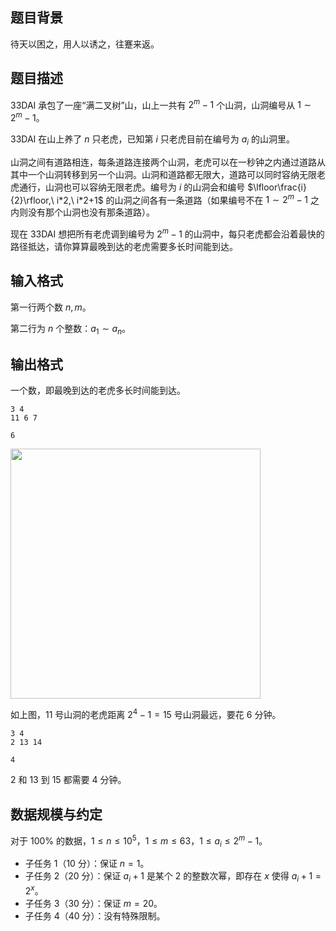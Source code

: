 ## 题目背景

待天以困之，用人以诱之，往蹇来返。

## 题目描述

33DAI 承包了一座“满二叉树”山，山上一共有 $2^m-1$ 个山洞，山洞编号从 $1\sim 2^m-1$。

33DAI 在山上养了 $n$ 只老虎，已知第 $i$ 只老虎目前在编号为 $a_i$ 的山洞里。

山洞之间有道路相连，每条道路连接两个山洞，老虎可以在一秒钟之内通过道路从其中一个山洞转移到另一个山洞。山洞和道路都无限大，道路可以同时容纳无限老虎通行，山洞也可以容纳无限老虎。编号为 $i$ 的山洞会和编号 $\lfloor\frac{i}{2}\rfloor,\ i*2,\ i*2+1$ 的山洞之间各有一条道路（如果编号不在 $1\sim 2^m-1$ 之内则没有那个山洞也没有那条道路）。

现在 33DAI 想把所有老虎调到编号为 $2^m-1$ 的山洞中，每只老虎都会沿着最快的路径抵达，请你算算最晚到达的老虎需要多长时间能到达。

## 输入格式

第一行两个数 $n,m$。

第二行为 $n$ 个整数：$a_1\sim a_n$。

## 输出格式

一个数，即最晚到达的老虎多长时间能到达。

```input1
3 4
11 6 7
```

```output1
6
```

<img src="file://O8bHnJXvMQSHFhQvsxXTH.png" width=400>

如上图，$11$ 号山洞的老虎距离  $2^4-1=15$ 号山洞最远，要花 $6$ 分钟。

```input2
3 4
2 13 14
```

```output2
4
```

$2$ 和 $13$ 到 $15$ 都需要 $4$ 分钟。


## 数据规模与约定

对于 $100\%$ 的数据，$1 \le n \le 10^5$，$1\le m\le 63$，$1\le a_i\le 2^m-1$。

- 子任务 1（10 分）：保证 $n=1$。
- 子任务 2（20 分）：保证 $a_i + 1$ 是某个 $2$ 的整数次幂，即存在 $x$ 使得 $a_i+1=2^x$。
- 子任务 3（30 分）：保证 $m=20$。
- 子任务 4（40 分）：没有特殊限制。